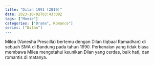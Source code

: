 ```yaml
---
title: "Dilan 1991 (2019)"
date: 2023-10-02T03:43:00Z
tags: ["Movie"]
categories: ["Drama", Romance"]
series: ["Dilan"]
---
```


Milea (Vanesha Prescilla) bertemu dengan Dilan (Iqbaal Ramadhan) di sebuah SMA di Bandung pada tahun 1990. Perkenalan yang tidak biasa membawa Milea mengetahui keunikan Dilan yang cerdas, baik hati, dan romantis di matanya.

<mux-player stream-type="on-demand"
  src="https://kp3d-my.sharepoint.com/personal/ryoo_kp3d_onmicrosoft_com/_layouts/15/download.aspx?share=EQK5gPU7LcJHnDDhG6V3aEcB-cmlzoI8YWFcKNUSDKXAVA" metadata-video-title="Dilan 1991 (2019)" prefer-playback="mse" controls>
  </mux-player>
  
  
  <script src="https://cdn.jsdelivr.net/npm/@mux/mux-player"></script>
  
 <script id="fyJfsIhqt49HhoO6fKZq7aQOtmP1TaDrP00Y8FthfbAM" type="application/ld+json">
 {
  "@context": "https://schema.org/",
  "@type": "VideoObject",
  "name": "Dilan 1991 (2019)",
  "contentUrl": "https://stream.mux.com/fyJfsIhqt49HhoO6fKZq7aQOtmP1TaDrP00Y8FthfbAM.m3u8",
  "thumbnailUrl": "https://www.themoviedb.org/t/p/original/gZX9F8Q9QUAKAsGAotlH1fVwHFq.jpg?width=314&fit_mode=preserve&time=25",
  "uploadDate": "2023-10-02T03:43:00Z",
}

</script>